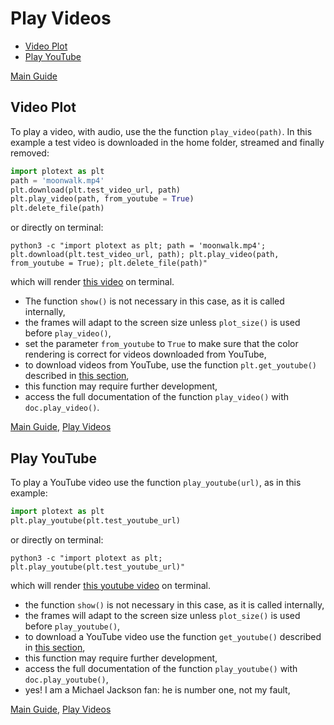 # Play Videos
- [Video Plot](https://github.com/piccolomo/plotext/blob/master/readme/video.md#video-plot)
- [Play YouTube](https://github.com/piccolomo/plotext/blob/master/readme/video.md#play-youtube)

[Main Guide](https://github.com/piccolomo/plotext#guide)


## Video Plot
To play a video, with audio, use the the function `play_video(path)`. In this example a test video is downloaded in the home folder, streamed and finally removed:

```python
import plotext as plt
path = 'moonwalk.mp4'
plt.download(plt.test_video_url, path)
plt.play_video(path, from_youtube = True)
plt.delete_file(path)
```
or directly on terminal:
```console
python3 -c "import plotext as plt; path = 'moonwalk.mp4'; plt.download(plt.test_video_url, path); plt.play_video(path, from_youtube = True); plt.delete_file(path)"
```
which will render [this video](https://raw.githubusercontent.com/piccolomo/plotext/master/data/moonwalk.mp4) on terminal.

- The function `show()` is not necessary in this case, as it is called internally,
- the frames will adapt to the screen size unless `plot_size()` is used before `play_video()`,
- set the parameter `from_youtube` to `True` to make sure that the color rendering is correct for videos downloaded from YouTube,
- to download videos from YouTube, use the function `plt.get_youtube()` described in [this section](https://github.com/piccolomo/plotext/blob/master/readme/utilities.md#file-utilities),
- this function may require further development,
- access the full documentation of the function `play_video()` with `doc.play_video()`.

[Main Guide](https://github.com/piccolomo/plotext#guide), [Play Videos](https://github.com/piccolomo/plotext/blob/master/readme/video.md)


## Play YouTube
To play a YouTube video use the function `play_youtube(url)`, as in this example:

```python
import plotext as plt
plt.play_youtube(plt.test_youtube_url)
```
or directly on terminal:
```console
python3 -c "import plotext as plt; plt.play_youtube(plt.test_youtube_url)"
```

which will render [this youtube video](https://www.youtube.com/watch?v=2Z4s8xbuegQ) on terminal. 

- the function `show()` is not necessary in this case, as it is called internally,
- the frames will adapt to the screen size unless `plot_size()` is used before `play_youtube()`,
- to download a YouTube video use the function `get_youtube()` described in [this section](https://github.com/piccolomo/plotext/blob/master/readme/utilities.md#file-utilities),
- this function may require further development,
- access the full documentation of the function `play_youtube()` with `doc.play_youtube()`,
- yes! I am a Michael Jackson fan: he is number one, not my fault,


[Main Guide](https://github.com/piccolomo/plotext#guide), [Play Videos](https://github.com/piccolomo/plotext/blob/master/readme/video.md)